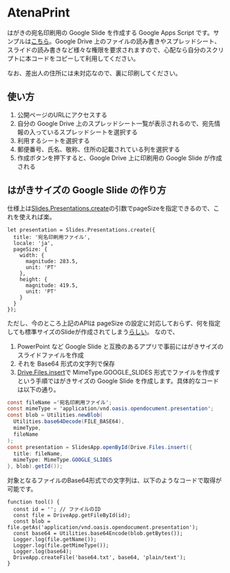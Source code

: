 # AtenaPrint
はがきの宛名印刷用の Google Slide を作成する Google Apps Script です。サンプルは[こちら](https://script.google.com/macros/s/AKfycbx-pa5AcF4_MW_a2W5K9HWNHHgRiiWgL8vEu-skAlQi25T6a4jSvywrVOIruqw_h5bP/exec)。Google Drive 上のファイルの読み書きやスプレッドシート、スライドの読み書きなど様々な権限を要求されますので、心配なら自分のスクリプトに本コードをコピーして利用してください。

なお、差出人の住所には未対応なので、裏に印刷してください。
## 使い方
1. 公開ページのURLにアクセスする
2. 自分の Google Drive 上のスプレッドシート一覧が表示されるので、宛先情報の入っているスプレッドシートを選択する
3. 利用するシートを選択する
4. 郵便番号、氏名、敬称、住所の記載されている列を選択する
5. 作成ボタンを押下すると、Google Drive 上に印刷用の Google Slide が作成される

## はがきサイズの Google Slide の作り方
仕様上は[Slides.Presentations.create](https://developers.google.com/slides/api/samples/presentation#create_a_new_presentation)の引数でpageSizeを指定できるので、これを使えれば楽。
```javascript:sample
let presentation = Slides.Presentations.create({
  title: '宛名印刷用ファイル',
  locale: 'ja',
  pageSize: {
    width: {
      magnitude: 283.5,
      unit: 'PT'
    },
    height: {
      magnitude: 419.5,
      unit: 'PT'
    }
  }
});
```
ただし、今のところ上記のAPIは pageSize の設定に対応しておらず、何を指定しても標準サイズのSlideが作成されてしまう[らしい](https://issuetracker.google.com/issues/119321089)。
なので、
1. PowerPoint など Google Slide と互換のあるアプリで事前にはがきサイズのスライドファイルを作成
2. それを Base64 形式の文字列で保存
3. [Drive.Files.insert](https://developers.google.com/drive/api/v2/reference/files/insert)で MimeType.GOOGLE_SLIDES 形式でファイルを作成す
という手順ではがきサイズの Google Slide を作成します。具体的なコードは以下の通り。
```javascript:コード.gs
const fileName ='宛名印刷用ファイル';
const mimeType = 'application/vnd.oasis.opendocument.presentation';
const blob = Utilities.newBlob(
  Utilities.base64Decode(FILE_BASE64),
  mimeType,
  fileName
);
const presentation = SlidesApp.openById(Drive.Files.insert({
  title: fileName,
  mimeType: MimeType.GOOGLE_SLIDES
}, blob).getId());
```
対象となるファイルのBase64形式での文字列は、以下のようなコードで取得が可能です。
```javascript:sample
function tool() {
  const id = ''; // ファイルのID
  const file = DriveApp.getFileById(id);
  const blob = file.getAs('application/vnd.oasis.opendocument.presentation');
  const base64 = Utilities.base64Encode(blob.getBytes());
  Logger.log(file.getName());
  Logger.log(file.getMimeType());
  Logger.log(base64);
  DriveApp.createFile('base64.txt', base64, 'plain/text');
}
```
